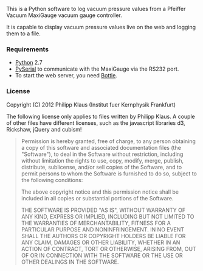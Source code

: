 This is a Python software to log vacuum pressure values
from a Pfeiffer Vacuum MaxiGauge vacuum gauge controller.

It is capable to display vacuum pressure values live on
the web and logging them to a file.

### Requirements

* [Python][] 2.7
* [PySerial][] to communicate with the MaxiGauge via the RS232 port.
* To start the web server, you need [Bottle][].

### License

Copyright (C) 2012 Philipp Klaus (Institut fuer Kernphysik Frankfurt)

The following license only applies to files written by Philipp Klaus.
A couple of other files have different licenses, such as the javascript
libraries d3, Rickshaw, jQuery and cubism!

> Permission is hereby granted, free of charge, to any person
> obtaining a copy of this software and associated documentation files
> (the "Software"), to deal in the Software without restriction, including
> without limitation the rights to use, copy, modify, merge, publish,
> distribute, sublicense, and/or sell copies of the Software, and to
> permit persons to whom the Software is furnished to do so, subject to
> the following conditions:
> 
> The above copyright notice and this permission notice shall be
> included in all copies or substantial portions of the Software.
> 
> THE SOFTWARE IS PROVIDED "AS IS", WITHOUT WARRANTY OF ANY KIND,
> EXPRESS OR IMPLIED, INCLUDING BUT NOT LIMITED TO THE WARRANTIES OF
> MERCHANTABILITY, FITNESS FOR A PARTICULAR PURPOSE AND NONINFRINGEMENT.
> IN NO EVENT SHALL THE AUTHORS OR COPYRIGHT HOLDERS BE LIABLE FOR ANY
> CLAIM, DAMAGES OR OTHER LIABILITY, WHETHER IN AN ACTION OF CONTRACT,
> TORT OR OTHERWISE, ARISING FROM, OUT OF OR IN CONNECTION WITH THE
> SOFTWARE OR THE USE OR OTHER DEALINGS IN THE SOFTWARE.

[Python]: http://www.python.org/getit/
[PySerial]: http://pyserial.sourceforge.net/
[Bottle]: http://bottlepy.org
